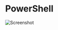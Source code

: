 # PowerShell
![Screenshot](/afedericojr/PowerShell/blob/master/AD_Profile_Updater.png?raw=true "Screenshot")
